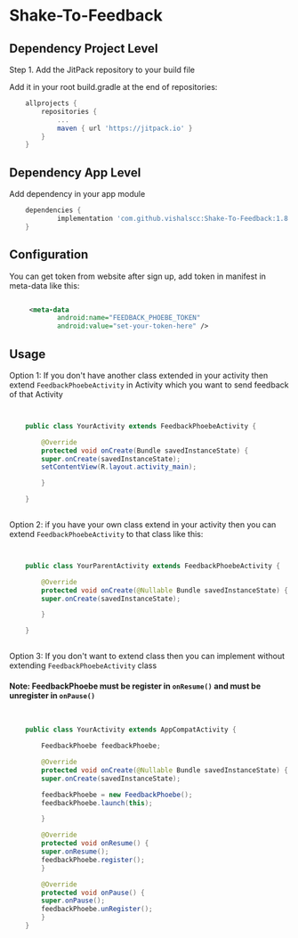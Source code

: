 # Shake-To-Feedback



## Dependency Project Level

Step 1. Add the JitPack repository to your build file

Add it in your root build.gradle at the end of repositories:



```groovy
	allprojects {
		repositories {
			...
			maven { url 'https://jitpack.io' }
		}
	}

```

## Dependency App Level

Add dependency in your app module

```groovy
	dependencies {
	        implementation 'com.github.vishalscc:Shake-To-Feedback:1.8'
	}

```

## Configuration

You can get token from website after sign up, add token in manifest in meta-data like this:

```xml

	 <meta-data
		    android:name="FEEDBACK_PHOEBE_TOKEN"
		    android:value="set-your-token-here" />

```

## Usage

Option 1:  If you don't have another class extended in your activity then extend `FeedbackPhoebeActivity` in Activity which you want to send feedback of that Activity

``` java


	public class YourActivity extends FeedbackPhoebeActivity {

	    @Override
	    protected void onCreate(Bundle savedInstanceState) {
		super.onCreate(savedInstanceState);
		setContentView(R.layout.activity_main);

	    }

	}
	
```

Option 2: if you have your own class extend in your activity then you can extend `FeedbackPhoebeActivity` to that class like this:

```java


	public class YourParentActivity extends FeedbackPhoebeActivity {

	    @Override
	    protected void onCreate(@Nullable Bundle savedInstanceState) {
		super.onCreate(savedInstanceState);

	    }

	}
	

```

Option 3: If you don't want to extend class then you can implement without extending `FeedbackPhoebeActivity` class 

#### Note: FeedbackPhoebe must be register in `onResume()` and must be unregister in `onPause()`


```java


	public class YourActivity extends AppCompatActivity {

	    FeedbackPhoebe feedbackPhoebe;

	    @Override
	    protected void onCreate(@Nullable Bundle savedInstanceState) {
		super.onCreate(savedInstanceState);

		feedbackPhoebe = new FeedbackPhoebe();
		feedbackPhoebe.launch(this);

	    }

	    @Override
	    protected void onResume() {
		super.onResume();
		feedbackPhoebe.register();
	    }

	    @Override
	    protected void onPause() {
		super.onPause();
		feedbackPhoebe.unRegister();
	    }
	}
	

```




